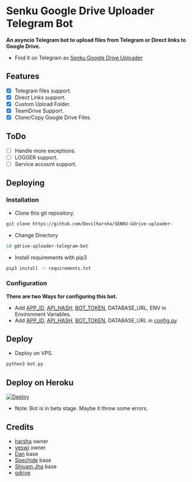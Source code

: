 # Senku Google Drive Uploader Telegram Bot
**An asyncio Telegram bot to upload files from Telegram or Direct links to Google Drive.**
- Find it on Telegram as [ Senku Google Drive Uploader](https://t.me/senku_gdrive_bot)

## Features
- [X] Telegram files support.
- [X] Direct Links support.
- [X] Custom Upload Folder.
- [X] TeamDrive Support.
- [X] Clone/Copy Google Drive Files.

## ToDo 
- [ ] Handle more exceptions.
- [ ] LOGGER support.
- [ ] Service account support.

## Deploying

### Installation
- Clone this git repository.
```sh 
git clone https://github.com/Devilharsha/SENKU-Gdrive-uploader-
```
- Change Directory
```sh 
cd gdrive-uploader-telegram-bot
```
- Install requirements with pip3
```sh 
pip3 install -r requirements.txt
```

### Configuration
**There are two Ways for configuring this bot.**
- Add [APP_ID](https://my.telegram.org/apps), [API_HASH](https://my.telegram.org/apps), [BOT_TOKEN](https://t.me/BotFather), DATABASE_URL, ENV in Environment Variables.
- Add [APP_ID](https://my.telegram.org/apps), [API_HASH](https://my.telegram.org/apps), [BOT_TOKEN](https://t.me/BotFather), DATABASE_URL in [config.py](./config.py)

## Deploy 
- Deploy on VPS.
```sh 
python3 bot.py
```
## Deploy on Heroku

[![Deploy](https://www.herokucdn.com/deploy/button.svg)](https://heroku.com/deploy?template=https://github.com/Devilharsha/SENKU-Gdrive-uploader-/tree/master)

- Note: Bot is in beta stage. Maybe it throw some errors.

## Credits
- [harsha](https://github.com/Devilharsha) owner
- [yeswi](https://GitHub.com/Yesawini12345) owner
- [Dan](https://github.com/delivrance) base
- [Spechide](https://github.com/Spechide) base
- [Shivam Jha](https://github.com/lzzy12) base
- [gdrive](https://github.com/cdfxscrq/GDrive-Uploader-TG-Bot)


